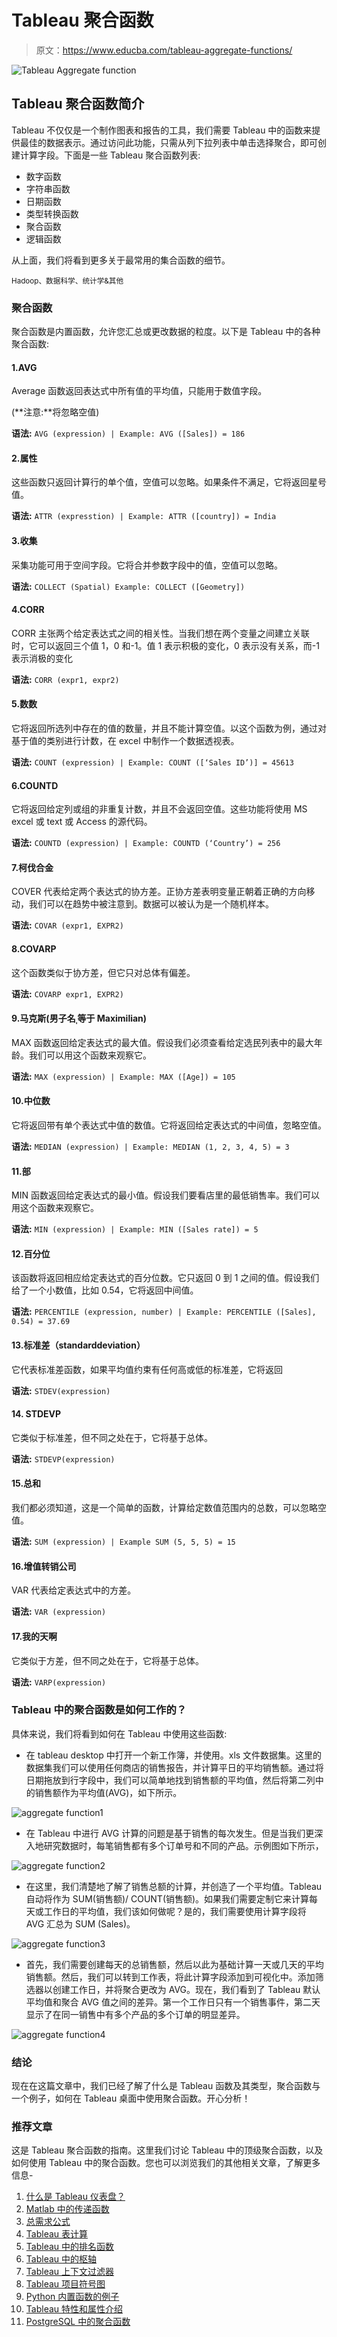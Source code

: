 # Tableau 聚合函数

> 原文：<https://www.educba.com/tableau-aggregate-functions/>

![Tableau Aggregate function](img/a0963eadd9e39d6167cfdea23943afea.png)



## Tableau 聚合函数简介

Tableau 不仅仅是一个制作图表和报告的工具，我们需要 Tableau 中的函数来提供最佳的数据表示。通过访问此功能，只需从列下拉列表中单击选择聚合，即可创建计算字段。下面是一些 Tableau 聚合函数列表:

*   数字函数
*   字符串函数
*   日期函数
*   类型转换函数
*   聚合函数
*   逻辑函数

从上面，我们将看到更多关于最常用的集合函数的细节。

<small>Hadoop、数据科学、统计学&其他</small>

### 聚合函数

聚合函数是内置函数，允许您汇总或更改数据的粒度。以下是 Tableau 中的各种聚合函数:

#### 1.AVG

Average 函数返回表达式中所有值的平均值，只能用于数值字段。

(**注意:**将忽略空值)

**语法:** `AVG (expression) | Example: AVG ([Sales]) = 186`

#### 2.属性

这些函数只返回计算行的单个值，空值可以忽略。如果条件不满足，它将返回星号值。

**语法:** `ATTR (expresstion) | Example: ATTR ([country]) = India`

#### 3.收集

采集功能可用于空间字段。它将合并参数字段中的值，空值可以忽略。

**语法:** `COLLECT (Spatial) Example: COLLECT ([Geometry])`

#### 4.CORR

CORR 主张两个给定表达式之间的相关性。当我们想在两个变量之间建立关联时，它可以返回三个值 1，0 和-1。值 1 表示积极的变化，0 表示没有关系，而-1 表示消极的变化

**语法:** `CORR (expr1, expr2)`

#### 5.数数

它将返回所选列中存在的值的数量，并且不能计算空值。以这个函数为例，通过对基于值的类别进行计数，在 excel 中制作一个数据透视表。

**语法:** `COUNT (expression) | Example: COUNT ([‘Sales ID’)] = 45613`

#### 6.COUNTD

它将返回给定列或组的非重复计数，并且不会返回空值。这些功能将使用 MS excel 或 text 或 Access 的源代码。

**语法:** `COUNTD (expression) | Example: COUNTD (‘Country’) = 256`

#### 7.柯伐合金

COVER 代表给定两个表达式的协方差。正协方差表明变量正朝着正确的方向移动，我们可以在趋势中被注意到。数据可以被认为是一个随机样本。

**语法:** `COVAR (expr1, EXPR2)`

#### 8.COVARP

这个函数类似于协方差，但它只对总体有偏差。

**语法:** `COVARP expr1, EXPR2)`

#### 9.马克斯(男子名ˌ等于 Maximilian)

MAX 函数返回给定表达式的最大值。假设我们必须查看给定选民列表中的最大年龄。我们可以用这个函数来观察它。

**语法:** `MAX (expression) | Example: MAX ([Age]) = 105`

#### 10.中位数

它将返回带有单个表达式中值的数值。它将返回给定表达式的中间值，忽略空值。

**语法:** `MEDIAN (expression) | Example: MEDIAN (1, 2, 3, 4, 5) = 3`

#### 11.部

MIN 函数返回给定表达式的最小值。假设我们要看店里的最低销售率。我们可以用这个函数来观察它。

**语法:** `MIN (expression) | Example: MIN ([Sales rate]) = 5`

#### 12.百分位

该函数将返回相应给定表达式的百分位数。它只返回 0 到 1 之间的值。假设我们给了一个小数值，比如 0.54，它将返回中间值。

**语法:** `PERCENTILE (expression, number) | Example: PERCENTILE ([Sales], 0.54) = 37.69`

#### 13.标准差（standarddeviation）

它代表标准差函数，如果平均值约束有任何高或低的标准差，它将返回

**语法:** `STDEV(expression)`

#### 14\. STDEVP

它类似于标准差，但不同之处在于，它将基于总体。

**语法:** `STDEVP(expression)`

#### 15.总和

我们都必须知道，这是一个简单的函数，计算给定数值范围内的总数，可以忽略空值。

**语法:** `SUM (expression) | Example SUM (5, 5, 5) = 15`

#### 16.增值转销公司

VAR 代表给定表达式中的方差。

**语法:** `VAR (expression)`

#### 17.我的天啊

它类似于方差，但不同之处在于，它将基于总体。

**语法:** `VARP(expression)`

### Tableau 中的聚合函数是如何工作的？

具体来说，我们将看到如何在 Tableau 中使用这些函数:

*   在 tableau desktop 中打开一个新工作簿，并使用。xls 文件数据集。这里的数据集我们可以使用任何商店的销售报告，并计算平日的平均销售额。通过将日期拖放到行字段中，我们可以简单地找到销售额的平均值，然后将第二列中的销售额作为平均值(AVG)，如下所示。

![aggregate function1](img/20026f0882ed61cccd4f093301cd0238.png)



*   在 Tableau 中进行 AVG 计算的问题是基于销售的每次发生。但是当我们更深入地研究数据时，每笔销售都有多个订单号和不同的产品。示例图如下所示，

![aggregate function2](img/6fe299d19a47eda1f16fe3504c600eb5.png)



*   在这里，我们清楚地了解了销售总额的计算，并创造了一个平均值。Tableau 自动将作为 SUM(销售额)/ COUNT(销售额)。如果我们需要定制它来计算每天或工作日的平均值，我们该如何做呢？是的，我们需要使用计算字段将 AVG 汇总为 SUM (Sales)。

![aggregate function3](img/cf05d1b37cc825fe7ab4a285861fecaf.png)



*   首先，我们需要创建每天的总销售额，然后以此为基础计算一天或几天的平均销售额。然后，我们可以转到工作表，将此计算字段添加到可视化中。添加筛选器以创建工作日，并将聚合更改为 AVG。现在，我们看到了 Tableau 默认平均值和聚合 AVG 值之间的差异。第一个工作日只有一个销售事件，第二天显示了在同一销售中有多个产品的多个订单的明显差异。

![aggregate function4](img/e783dab2b7b45a0413868e29a39f2f5b.png)



### 结论

现在在这篇文章中，我们已经了解了什么是 Tableau 函数及其类型，聚合函数与一个例子，如何在 Tableau 桌面中使用聚合函数。开心分析！

### 推荐文章

这是 Tableau 聚合函数的指南。这里我们讨论 Tableau 中的顶级聚合函数，以及如何使用 Tableau 中的聚合函数。您也可以浏览我们的其他相关文章，了解更多信息-

1.  [什么是 Tableau 仪表盘？](https://www.educba.com/what-is-tableau-dashboard/)
2.  [Matlab 中的传递函数](https://www.educba.com/transfer-functions-in-matlab/)
3.  [总需求公式](https://www.educba.com/aggregate-demand-formula/)
4.  [Tableau 表计算](https://www.educba.com/tableau-table-calculation/)
5.  [Tableau 中的排名函数](https://www.educba.com/rank-function-in-tableau/)
6.  [Tableau 中的枢轴](https://www.educba.com/pivot-in-tableau/)
7.  [Tableau 上下文过滤器](https://www.educba.com/tableau-context-filter/)
8.  [Tableau 项目符号图](https://www.educba.com/tableau-bullet-chart/)
9.  [Python 内置函数的例子](https://www.educba.com/python-built-in-functions/)
10.  [Tableau 特性和属性介绍](https://www.educba.com/tableau-new-features/)
11.  [PostgreSQL 中的聚合函数](https://www.educba.com/aggregate-functions-in-postgresql/)





